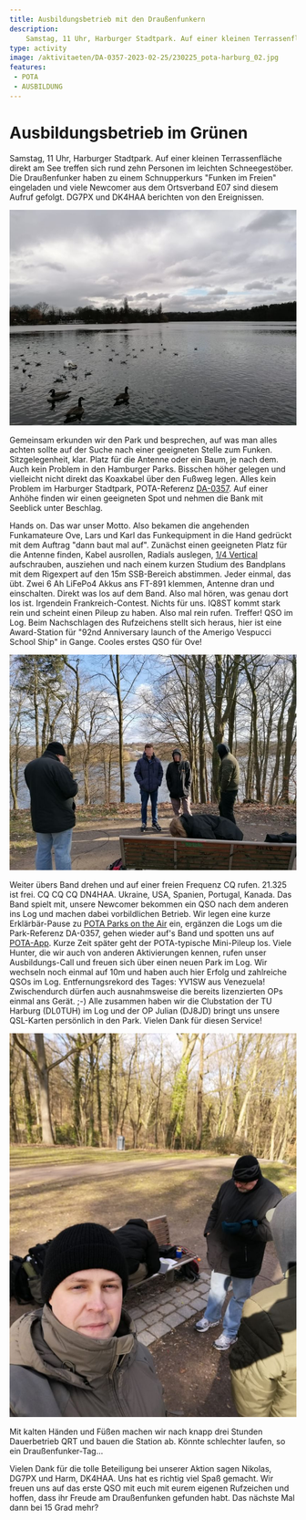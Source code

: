```yaml
---
title: Ausbildungsbetrieb mit den Draußenfunkern
description: 
    Samstag, 11 Uhr, Harburger Stadtpark. Auf einer kleinen Terrassenfläche direkt am See treffen sich rund zehn Personen im leichten Schneegestöber. Die Draußenfunker haben zu einem Schnupperkurs "Funken im Freien" eingeladen und viele Newcomer aus dem Ortsverband E07 sind diesem Aufruf gefolgt. DG7PX und DK4HAA berichten von den Ereignissen.
type: activity
image: /aktivitaeten/DA-0357-2023-02-25/230225_pota-harburg_02.jpg
features:
 - POTA
 - AUSBILDUNG
---
```


# Ausbildungsbetrieb im Grünen

Samstag, 11 Uhr, Harburger Stadtpark. Auf einer kleinen Terrassenfläche direkt am See treffen sich rund zehn Personen im leichten Schneegestöber. Die Draußenfunker haben zu einem Schnupperkurs "Funken im Freien" eingeladen und viele Newcomer aus dem Ortsverband E07 sind diesem Aufruf gefolgt. DG7PX und DK4HAA berichten von den Ereignissen.

![](/aktivitaeten/DA-0357-2023-02-25/230225_pota-harburg_01.jpg)

Gemeinsam erkunden wir den Park und besprechen, auf was man alles achten sollte auf der Suche nach einer geeigneten Stelle zum Funken. Sitzgelegenheit, klar. Platz für die Antenne oder ein Baum, je nach dem. Auch kein Problem in den Hamburger Parks. Bisschen höher gelegen und vielleicht nicht direkt das Koaxkabel über den Fußweg legen. Alles kein Problem im Harburger Stadtpark, POTA-Referenz [DA-0357](https://pota.app/#/park/DA-0357). Auf einer Anhöhe finden wir einen geeigneten Spot und nehmen die Bank mit Seeblick unter Beschlag.

Hands on. Das war unser Motto. Also bekamen die angehenden Funkamateure Ove, Lars und Karl das Funkequipment in die Hand gedrückt mit dem Auftrag "dann baut mal auf". Zunächst einen geeigneten Platz für die Antenne finden, Kabel ausrollen, Radials auslegen, [1/4 Vertical](/diy/teleskop-viertelwellen-vertical.html) aufschrauben, ausziehen und nach einem kurzen Studium des Bandplans mit dem Rigexpert auf den 15m SSB-Bereich abstimmen. Jeder einmal, das übt. Zwei 6 Ah LiFePo4 Akkus ans FT-891 klemmen, Antenne dran und einschalten. Direkt was los auf dem Band. Also mal hören, was genau dort los ist. Irgendein Frankreich-Contest. Nichts für uns. IQ8ST kommt stark rein und scheint einen Pileup zu haben. Also mal rein rufen. Treffer! QSO im Log. Beim Nachschlagen des Rufzeichens stellt sich heraus, hier ist eine Award-Station für "92nd Anniversary launch of the Amerigo Vespucci School Ship" in Gange. Cooles erstes QSO für Ove!

![](/aktivitaeten/DA-0357-2023-02-25/230225_pota-harburg_02.jpg)

Weiter übers Band drehen und auf einer freien Frequenz CQ rufen. 21.325 ist frei. CQ CQ CQ DN4HAA. Ukraine, USA, Spanien, Portugal, Kanada. Das Band spielt mit, unsere Newcomer bekommen ein QSO nach dem anderen ins Log und machen dabei vorbildlichen Betrieb. Wir legen eine kurze Erklärbär-Pause zu [POTA Parks on the Air](https://parksontheair.com/) ein, ergänzen die Logs um die Park-Referenz DA-0357, gehen wieder auf's Band und spotten uns auf [POTA-App](https://pota.app/#). Kurze Zeit später geht der POTA-typische Mini-Pileup los. Viele Hunter, die wir auch von anderen Aktivierungen kennen, rufen unser Ausbildungs-Call und freuen sich über einen neuen Park im Log. Wir wechseln noch einmal auf 10m und haben auch hier Erfolg und zahlreiche QSOs im Log. Entfernungsrekord des Tages: YV1SW aus Venezuela! Zwischendurch dürfen auch ausnahmsweise die bereits lizenzierten OPs einmal ans Gerät. ;-) Alle zusammen haben wir die Clubstation der TU Harburg (DL0TUH) im Log und der OP Julian (DJ8JD) bringt uns unsere QSL-Karten persönlich in den Park. Vielen Dank für diesen Service!

![](/aktivitaeten/DA-0357-2023-02-25/230225_pota-harburg_03.jpg)


Mit kalten Händen und Füßen machen wir nach knapp drei Stunden Dauerbetrieb QRT und bauen die Station ab. Könnte schlechter laufen, so ein Draußenfunker-Tag...

Vielen Dank für die tolle Beteiligung bei unserer Aktion sagen Nikolas, DG7PX und Harm, DK4HAA. Uns hat es richtig viel Spaß gemacht. Wir freuen uns auf das erste QSO mit euch mit eurem eigenen Rufzeichen und hoffen, dass ihr Freude am Draußenfunken gefunden habt. Das nächste Mal dann bei 15 Grad mehr? 


